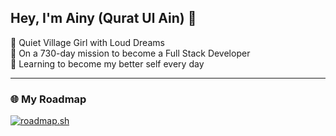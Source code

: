## Hey, I'm Ainy (Qurat Ul Ain) 💫

🦋 Quiet Village Girl with Loud Dreams  
🚀 On a 730-day mission to become a Full Stack Developer  
🌱 Learning to become my better self every day  

---

### 🌐 My Roadmap
[![roadmap.sh](https://roadmap.sh/card/wide/68342d17cf080f2a32ee88dd?variant=light&roadmaps=frontend%2Cdesign-system)](https://roadmap.sh)
